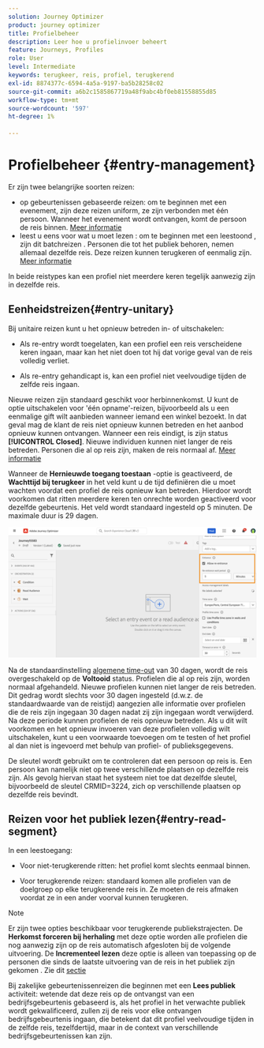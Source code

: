```yaml
---
solution: Journey Optimizer
product: journey optimizer
title: Profielbeheer
description: Leer hoe u profielinvoer beheert
feature: Journeys, Profiles
role: User
level: Intermediate
keywords: terugkeer, reis, profiel, terugkerend
exl-id: 8874377c-6594-4a5a-9197-ba5b28258c02
source-git-commit: a6b2c1585867719a48f9abc4bf0eb81558855d85
workflow-type: tm+mt
source-wordcount: '597'
ht-degree: 1%

---
```



# Profielbeheer {#entry-management}

Er zijn twee belangrijke soorten reizen:

* op gebeurtenissen gebaseerde reizen: om te beginnen met een evenement, zijn deze reizen uniform, ze zijn verbonden met één persoon. Wanneer het evenement wordt ontvangen, komt de persoon de reis binnen. [Meer informatie](#entry-unitary)
* leest u eens voor wat u moet lezen : om te beginnen met een leestoond , zijn dit batchreizen . Personen die tot het publiek behoren, nemen allemaal dezelfde reis. Deze reizen kunnen terugkeren of eenmalig zijn. [Meer informatie](#entry-read-segment)

In beide reistypes kan een profiel niet meerdere keren tegelijk aanwezig zijn in dezelfde reis.

## Eenheidstreizen{#entry-unitary}

Bij unitaire reizen kunt u het opnieuw betreden in- of uitschakelen:

* Als re-entry wordt toegelaten, kan een profiel een reis verscheidene keren ingaan, maar kan het niet doen tot hij dat vorige geval van de reis volledig verliet.

* Als re-entry gehandicapt is, kan een profiel niet veelvoudige tijden de zelfde reis ingaan.

Nieuwe reizen zijn standaard geschikt voor herbinnenkomst. U kunt de optie uitschakelen voor &#39;één opname&#39;-reizen, bijvoorbeeld als u een eenmalige gift wilt aanbieden wanneer iemand een winkel bezoekt. In dat geval mag de klant de reis niet opnieuw kunnen betreden en het aanbod opnieuw kunnen ontvangen. Wanneer een reis eindigt, is zijn status **[!UICONTROL Closed]**. Nieuwe individuen kunnen niet langer de reis betreden. Personen die al op reis zijn, maken de reis normaal af. [Meer informatie](journey-gs.md#entrance)

Wanneer de **Hernieuwde toegang toestaan** -optie is geactiveerd, de **Wachttijd bij terugkeer** in het veld kunt u de tijd definiëren die u moet wachten voordat een profiel de reis opnieuw kan betreden. Hierdoor wordt voorkomen dat ritten meerdere keren ten onrechte worden geactiveerd voor dezelfde gebeurtenis. Het veld wordt standaard ingesteld op 5 minuten. De maximale duur is 29 dagen.

![](assets/journey-re-entrance.png)

Na de standaardinstelling [algemene time-out](journey-gs.md#global_timeout) van 30 dagen, wordt de reis overgeschakeld op de **Voltooid** status. Profielen die al op reis zijn, worden normaal afgehandeld. Nieuwe profielen kunnen niet langer de reis betreden. Dit gedrag wordt slechts voor 30 dagen ingesteld (d.w.z. de standaardwaarde van de reistijd) aangezien alle informatie over profielen die de reis zijn ingegaan 30 dagen nadat zij zijn ingegaan wordt verwijderd. Na deze periode kunnen profielen de reis opnieuw betreden. Als u dit wilt voorkomen en het opnieuw invoeren van deze profielen volledig wilt uitschakelen, kunt u een voorwaarde toevoegen om te testen of het profiel al dan niet is ingevoerd met behulp van profiel- of publieksgegevens.

<!--
Due to the 30-day journey timeout, when journey re-entrance is not allowed, we cannot make sure the re-entrance blocking will work more than 30 days. Indeed, as we remove all information about persons who entered the journey 30 days after they enter, we cannot know the person entered previously, more than 30 days ago. -->

De sleutel wordt gebruikt om te controleren dat een persoon op reis is. Een persoon kan namelijk niet op twee verschillende plaatsen op dezelfde reis zijn. Als gevolg hiervan staat het systeem niet toe dat dezelfde sleutel, bijvoorbeeld de sleutel CRMID=3224, zich op verschillende plaatsen op dezelfde reis bevindt.

## Reizen voor het publiek lezen{#entry-read-segment}

In een leestoegang:

* Voor niet-terugkerende ritten: het profiel komt slechts eenmaal binnen.

* Voor terugkerende reizen: standaard komen alle profielen van de doelgroep op elke terugkerende reis in. Ze moeten de reis afmaken voordat ze in een ander voorval kunnen terugkeren.

>[!NOTE]
>
>Er zijn twee opties beschikbaar voor terugkerende publiekstrajecten. De **Herkomst forceren bij herhaling** met deze optie worden alle profielen die nog aanwezig zijn op de reis automatisch afgesloten bij de volgende uitvoering. De **Incrementeel lezen** deze optie is alleen van toepassing op de personen die sinds de laatste uitvoering van de reis in het publiek zijn gekomen . Zie dit [sectie](../building-journeys/read-audience.md#configuring-segment-trigger-activity)

Bij zakelijke gebeurtenissenreizen die beginnen met een **Lees publiek** activiteit: wetende dat deze reis op de ontvangst van een bedrijfsgebeurtenis gebaseerd is, als het profiel in het verwachte publiek wordt gekwalificeerd, zullen zij de reis voor elke ontvangen bedrijfsgebeurtenis ingaan, die betekent dat dit profiel veelvoudige tijden in de zelfde reis, tezelfdertijd, maar in de context van verschillende bedrijfsgebeurtenissen kan zijn.